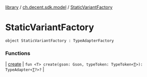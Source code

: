 [library](../../index.md) / [ch.decent.sdk.model](../index.md) / [StaticVariantFactory](./index.md)

# StaticVariantFactory

`object StaticVariantFactory : TypeAdapterFactory`

### Functions

| [create](create.md) | `fun <T> create(gson: Gson, typeToken: TypeToken<`[`T`](create.md#T)`>): TypeAdapter<`[`T`](create.md#T)`?>?` |

